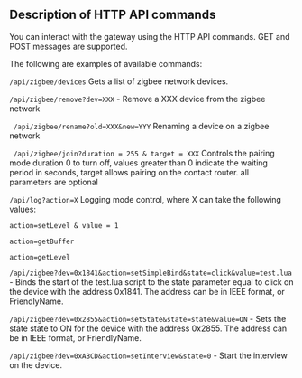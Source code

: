 ## Description of HTTP API commands

You can interact with the gateway using the HTTP API commands. GET and POST messages are supported.

The following are examples of available commands:

```/api/zigbee/devices```
Gets a list of zigbee network devices.

```/api/zigbee/remove?dev=XXX``` - Remove a XXX device from the zigbee network

``` /api/zigbee/rename?old=XXX&new=YYY``` Renaming a device on a zigbee network

``` /api/zigbee/join?duration = 255 & target = XXX``` Controls the pairing mode duration 0 to turn off, values ​​greater than 0 indicate the waiting period in seconds, target allows pairing on the contact router. all parameters are optional


```/api/log?action=X``` Logging mode control, where X can take the following values:
```
action=setLevel & value = 1

action=getBuffer

action=getLevel
```
```/api/zigbee?dev=0x1841&action=setSimpleBind&state=click&value=test.lua``` - Binds the start of the test.lua script to the state parameter equal to click on the device with the address 0x1841. The address can be in IEEE format, or FriendlyName.

```/api/zigbee?dev=0x2855&action=setState&state=state&value=ON``` - Sets the state state to ON for the device with the address 0x2855. The address can be in IEEE format, or FriendlyName.

```/api/zigbee?dev=0xABCD&action=setInterview&state=0``` - Start the interview on the device.
